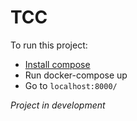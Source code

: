 # TCC

To run this project:

 - [Install compose](https://docs.docker.com/compose/install/)
 - Run docker-compose up 
 - Go to `localhost:8000/`


*Project in development*
